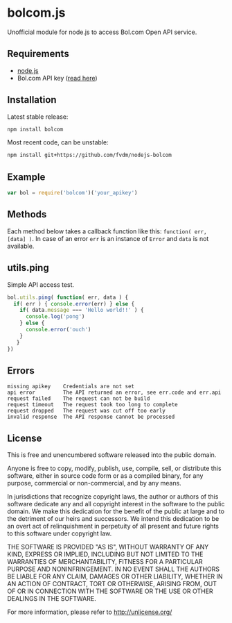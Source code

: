 bolcom.js
=========

Unofficial module for node.js to access Bol.com Open API service.


Requirements
------------

* [node.js](https://nodejs.org)
* Bol.com API key ([read here](https://developers.bol.com/documentatie/aan-de-slag/))


Installation
------------

Latest stable release:

```bash
npm install bolcom
```

Most recent code, can be unstable:

```bash
npm install git+https://github.com/fvdm/nodejs-bolcom
```


Example
-------

```js
var bol = require('bolcom')('your_apikey')
```


Methods
-------

Each method below takes a callback function like this: `function( err, [data] )`.
In case of an error `err` is an instance of `Error` and `data` is not available.


utils.ping
---------

Simple API access test.

```js
bol.utils.ping( function( err, data ) {
  if( err ) { console.error(err) } else {
    if( data.message === 'Hello world!!' ) {
      console.log('pong')
    } else {
      console.error('ouch')
    }
   }
})
```


Errors
------

```
missing apikey    Credentials are not set
api error         The API returned an error, see err.code and err.api
request failed    The request can not be build
request timeout   The request took too long to complete
request dropped   The request was cut off too early
invalid response  The API response cannot be processed
```
License
---------

This is free and unencumbered software released into the public domain.

Anyone is free to copy, modify, publish, use, compile, sell, or
distribute this software, either in source code form or as a compiled
binary, for any purpose, commercial or non-commercial, and by any
means.

In jurisdictions that recognize copyright laws, the author or authors
of this software dedicate any and all copyright interest in the
software to the public domain. We make this dedication for the benefit
of the public at large and to the detriment of our heirs and
successors. We intend this dedication to be an overt act of
relinquishment in perpetuity of all present and future rights to this
software under copyright law.

THE SOFTWARE IS PROVIDED "AS IS", WITHOUT WARRANTY OF ANY KIND,
EXPRESS OR IMPLIED, INCLUDING BUT NOT LIMITED TO THE WARRANTIES OF
MERCHANTABILITY, FITNESS FOR A PARTICULAR PURPOSE AND NONINFRINGEMENT.
IN NO EVENT SHALL THE AUTHORS BE LIABLE FOR ANY CLAIM, DAMAGES OR
OTHER LIABILITY, WHETHER IN AN ACTION OF CONTRACT, TORT OR OTHERWISE,
ARISING FROM, OUT OF OR IN CONNECTION WITH THE SOFTWARE OR THE USE OR
OTHER DEALINGS IN THE SOFTWARE.

For more information, please refer to <http://unlicense.org/>
